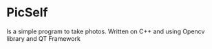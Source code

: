 # PicSelf
Is a simple program to take photos. Written on C++ and using Opencv library and QT Framework
